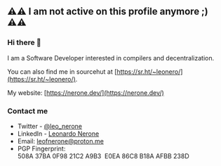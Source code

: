 ## ⚠️⚠️ I am not active on this profile anymore ;) ⚠️⚠️

### Hi there 👋

I am a Software Developer interested in compilers and decentralization.

You can also find me in sourcehut at [https://sr.ht/~leonero/](https://sr.ht/~leonero/).

My website: [https://nerone.dev/](https://nerone.dev/)

<!--
**LeoNero/LeoNero** is a ✨ _special_ ✨ repository because its `README.md` (this file) appears on your GitHub profile.

Here are some ideas to get you started:

- 🔭 I’m currently working on ...
- 🌱 I’m currently learning ...
- 👯 I’m looking to collaborate on ...
- 🤔 I’m looking for help with ...
- 💬 Ask me about ...
- 📫 How to reach me: ...
- 😄 Pronouns: ...
- ⚡ Fun fact: ...
-->


### Contact me
- Twitter - [@leo_nerone](https://twitter.com/leo_nerone)
- LinkedIn - [Leonardo Nerone](https://www.linkedin.com/in/leonardo-felipe-nerone/)
- Email: [leofnerone@proton.me](mailto:leofnerone@proton.me)
- PGP Fingerprint: 508A 37BA 0F98 21C2 A9B3  E0EA 86C8 B18A AFBB 238D
